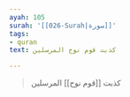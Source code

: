 ```yaml
---
ayah: 105
surah: '[[026-Surah|سورة]]'
tags:
- quran
text: كذبت قوم نوح المرسلين

---
```

> كذبت [[قوم نوح]] المرسلين
